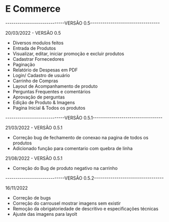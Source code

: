 # E Commerce
-----------------------------VERSÃO 0.5----------------------------------

20/03/2022 - VERSÃO 0.5

- Diversos modulos feitos
- Entrada de Produtos
- Visualizar, editar, iniciar promoção e excluir produtos
- Cadastrar Fornecedores
- Paginação
- Relatório de Despesas em PDF
- Login/ Cadastro de usuário
- Carrinho de Compras
- Layout de Acompanhamento de produto
- Perguntas Frequentes e comentários
- Aprovação de perguntas
- Edição de Produto & Imagens
- Pagina Inicial & Todos os produtos

-----------------------------VERSÃO 0.5.1----------------------------------

21/03/2022 - VERSÃO 0.5.1

- Correção bug de fechamento de conexao na pagina de todos os produtos
- Adicionado função para comentario com quebra de linha

21/08/2022 - VERSÃO 0.5.1

- Correção do Bug de produto negativo na carrinho

-----------------------------VERSÃO 0.5.2----------------------------------

16/11/2022

- Correção de bugs
- Correção do carrousel mostrar imagens sem existir
- Remoção da obrigatoriedade de descritivo e especificações técnicas
- Ajuste das imagens para layolt
